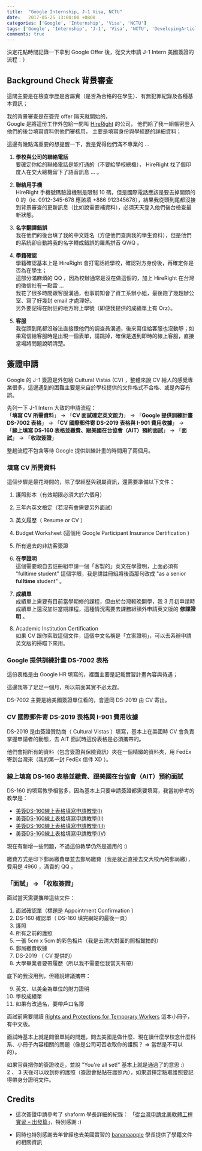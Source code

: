 ```yaml
---
title:  "Google Internship, J-1 Visa, NCTU"
date:   2017-05-25 13:00:00 +0800
categories: ['Google', 'Internship', 'Visa', 'NCTU']
tags: ['Google', 'Internship', 'J-1', 'Visa', 'NCTU', 'DevelopingArticle']
comments: true
---
```


決定花點時間記錄一下拿到 Google Offer 後，從交大申請 J-1 Intern 美國簽證的流程：）

<!--more-->

## Background Check 背景審查

這關主要是在檢查學歷是否屬實（是否為合格的在學生）、有無犯罪紀錄及各種基本資訊；

我的背景審查是在簽完 offer 隔天就開始的，  
Google 是將這份工作外包給一間叫 [HireRight](http://www.hireright.com) 的公司，
他們給了我一組帳密登入他們的後台填寫資料供他們審核用，
主要是填寫身份與學經歷的詳細資料；

這邊有幾點滿重要的想提醒一下，我是覺得他們滿不專業的 ...

1. **學校與公司的聯絡電話**  
要確定你給的聯絡電話是能打通的（不要給學校總機）， HireRight 找了個印度人在交大總機留下了語音訊息 ...  。

2. **聯絡用手機**  
HireRight 手機號碼驗證機制是限制 10 碼，但是國際電話應該是要去掉開頭的 0 的（ie. 0912-345-678 應該填 +886 912345678），結果我從頭到尾都沒接到背景審查的更新訊息（比如說需要補資料），必須天天登入他們後台檢查最新狀態。

3. **名字翻譯錯誤**  
我在他們的後台填了我的中文姓名（方便他們查詢我的學生資料），但是他們的系統卻自動將我的名字轉成錯誤的羅馬拼音 QWQ 。

4. **學籍確認**  
學籍確認基本上是 HireRight 會打電話給學校，確認對方身份後，再確定你是否為在學生；  
這部分滿麻煩的 QQ ，因為校辦通常是沒在做這個的，加上 HireRight 在台灣的徵信社有一點雷 ...  
我花了很多時間跟客服溝通，也事前知會了資工系辦小姐，最後跑了幾趟辦公室、寫了好幾封 email 才處理好。  
另外要記得在附註的地方附上學號（即便我提供的成績單上有 Orz）。

5. **客服**  
我從頭到尾都沒辦法直接跟他們的調查員溝通，後來寫信給客服也沒動靜；如果寫信給客服時是出現一個表單，請跳掉，確保是遇到即時的線上客服，直接當場將問題說明清楚。



## 簽證申請

Google 的 J-1 簽證是外包給 Cultural Vistas (CV) ，整體來說 CV 給人的感覺專業很多，這邊遇到的困難主要是來自於學校提供的文件格式不合格、或是內容有誤。

先列一下 J-1 Intern 大致的申請流程：  
「**填寫 CV 所需資料**」 -> 「**CV 面試確定英文能力**」 -> 「**Google 提供訓練計畫 DS-7002 表格**」 -> 「**CV 國際郵件寄 DS-2019 表格與 I-901 費用收據**」 -> 「**線上填寫 DS-160 表格並繳費、跟美國在台協會（AIT）預約面試**」 -> 「**面試**」 -> 「**收取簽證**」

整趟流程不包含等待 Google 提供訓練計畫的時間用了兩個月。


### 填寫 CV 所需資料

這個步驟是最花時間的，除了學經歷與親屬資訊，還需要準備以下文件：

1. 護照影本（有效期限必須大於六個月）

2. 三年內英文檢定（若沒有會需要另外面試）

3. 英文履歷（ Resume or CV ）

4. Budget Worksheet (這個用 Google Participant Insurance Certification ) 

5. 所有過去的非訪客簽證

6. **在學證明**  
這個需要親自去註冊組申請一個「客製的」英文在學證明，上面必須有 "fulltime student" 這個字眼，我是請註冊組將後面那句改成 "as a senior **fulltime** student" 。

7. **成績單**  
成績單上需要有目前當學期修的課程，但由於台灣較晚開學，我 3 月初申請時成績單上還沒加註當期課程，這種情況需要去課務組額外申請英文版的 **修課證明** 。

8. Academic Institution Certification  
如果 CV 跟你索取這個文件，這個中文名稱是「立案證明」，可以去系辦申請英文版的掃瞄下來用。


### Google 提供訓練計畫 DS-7002 表格

這份表格是由 Google HR 填寫的，裡面主要是記載實習計畫內容與待遇；

這邊我等了足足一個月，所以前面其實不必太趕。

DS-7002 主要是給美國簽證單位看的，會連同 DS-2019 由 CV 寄出。


### CV 國際郵件寄 DS-2019 表格與 I-901 費用收據

DS-2019 是由簽證贊助商（ Cultural Vistas ）填寫，基本上在美國時 CV 會負責掌握申請者的動態，去 AIT 面試時這份表格是必須攜帶的。

他們會把所有的資料（包含簽證與保險資訊）夾在一個精緻的資料夾，用 FedEx 寄到台灣來（我的第一封 FedEx 信件 XD ）。


### 線上填寫 DS-160 表格並繳費、跟美國在台協會（AIT）預約面試

DS-160 的填寫教學相當多，因為基本上只要申請簽證都需要填寫，我當初參考的教學是：

- [美簽DS-160線上表格填寫申請教學(I)](http://www.findlifevalue.com/archives/7343)
- [美簽DS-160線上表格填寫申請教學(II)](http://www.findlifevalue.com/archives/7354)
- [美簽DS-160線上表格填寫申請教學(III)](http://www.findlifevalue.com/archives/7393)
- [美簽DS-160線上表格填寫申請教學(IV)](http://www.findlifevalue.com/archives/7379)

現在有新增一些問題，不過這份教學仍然是適用的 :)

繳費方式是印下郵局繳費單並去郵局繳費（我是就近直接去交大校內的郵局繳），費用是 4960 ，滿貴的 QQ 。


### 「面試」 -> 「收取簽證」

面試當天需要攜帶這些文件：

1. 面試確認單（標題是 Appointment Confirmation ）
2. DS-160 確認單（ DS-160 填完網站的最後一頁）
3. 護照
4. 所有之前的護照
5. 一張 5cm x 5cm 的彩色相片（我是去清大對面的照相館拍的）
6. 郵局繳費收據
7. DS-2019 （ CV 提供的）
8. 大學畢業者要帶履歷（所以我不需要但我當天有帶）

底下的我沒用到，但聽說建議攜帶：

9. 英文、以美金為單位的財力證明
10. 學校成績單
11. 如果有改過名，要帶戶口名簿

面試前需要閱讀 [Rights and Protections for Temporary Workers](https://travel.state.gov/content/visas/en/general/rights-protections-temporary-workers.html) 這本小冊子，有中文版。

面試時基本上就是問很單純的問題，問去美國是做什麼、現在讀什麼學校念什麼科系、小冊子內容相關的問題（像是公司可否收取你的護照？ => 當然是不可以的）。

如果官員把你的簽證收走，並說 "You're all set!" 基本上就是通過了的意思 :)  
2 、 3 天後可以收到你的護照（簽證會黏貼在護照內），如果選擇定點取護照要記得帶身分證明文件。


## Credits

- 這次簽證申請參考了 shaform 學長詳細的紀錄： 「[從台灣申請北美軟體工程實習 – 出發篇](https://shaform.wordpress.com/2014/07/08/applying-for-us-internships-from-taiwan-start/)」，特別感謝 :)

- 同時也特別感謝去年曾經也去美國實習的 [bananaapple](https://bananaappletw.github.io/) 學長提供了學籍文件的相關資訊
